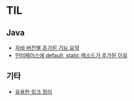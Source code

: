 # TIL

## Java

* [자바 버전별 추가된 기능 요약](https://github.com/hongsii/TIL/blob/master/java/new-feature-by-java-version.md)
* [인터페이스에 default, static 메소드가 추가된 이유](https://github.com/hongsii/TIL/blob/master/java/reason-for-adding-default-and-static-method-in-interface.md)

## 기타

* [유용한 링크 정리](https://github.com/hongsii/TIL/blob/master/link.md)
